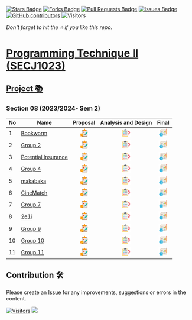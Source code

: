 <a href="https://github.com/jjn7702/SECJ1023-PT2/stargazers"><img src="https://img.shields.io/github/stars/jjn7702/SECJ1023-PT2" alt="Stars Badge"/></a>
<a href="https://github.com/jjn7702/SECJ1023-PT2/network/members"><img src="https://img.shields.io/github/forks/jjn7702/SECJ1023-PT2" alt="Forks Badge"/></a>
<a href="https://github.com/jjn7702/SECJ1023-PT2/pulls"><img src="https://img.shields.io/github/issues-pr/jjn7702/SECJ1023-PT2" alt="Pull Requests Badge"/></a>
<a href="https://github.com/jjn7702/SECJ1023-PT2/issues"><img src="https://img.shields.io/github/issues/jjn7702/SECJ1023-PT2" alt="Issues Badge"/></a>
<a href="https://github.com/jjn7702/SECJ1023-PT2/graphs/contributors"><img alt="GitHub contributors" src="https://img.shields.io/github/contributors/jjn7702/SECJ1023-PT2?color=2b9348"></a>
![Visitors](https://api.visitorbadge.io/api/visitors?path=https%3A%2F%2Fgithub.com%2Fjjn7702%2FSECJ1023-PT2&labelColor=%23d9e3f0&countColor=%23697689&style=flat)

_Don't forget to hit the :star: if you like this repo._

# [Programming Technique II (SECJ1023)](/.)

## [Project 📚](/Submission/Readme.md) 

### Section 08 (2023/2024- Sem 2)

| No | Name | Proposal | Analysis and Design | Final |
| --- | --- | :---: | :---: | :---: |
| 1 | [Bookworm](https://github.com/jjn7702/SECJ1023-PT2/tree/main/Submission/sec08_23242/Bookworm) | <a href="https://github.com/jjn7702/SECJ1023-PT2/tree/main/Submission/sec08_23242/Bookworm"><img src="/./images/clipboard.png" width="24px" height="24px" ></a> |<a href="../sec04_23242/Group1/readme.md"><img src="/./images/inventory.png" width="24px" height="24px" ></a> |<a href="../sec04_23242/Group1/readme.md"><img src="/./images/project-management.png" width="24px" height="24px" ></a> |
| 2 | [Group 2](../sec08_23242/Group2/readme.md) | <a href="../sec08_23242/Group2/readme.md" ><img src="/./images/clipboard.png" width="24px" height="24px" ></a> |<a href="../sec04_23242/Group1/readme.md"><img src="/./images/inventory.png" width="24px" height="24px" ></a> |<a href="../sec04_23242/Group1/readme.md"><img src="/./images/project-management.png" width="24px" height="24px" ></a> |
| 3 | [Potential Insurance](../sec08_23242/Potential_Insurance/readme.md) | <a href="../sec08_23242/Group3/readme.md" ><img src="/./images/clipboard.png" width="24px" height="24px" ></a> |<a href="../sec04_23242/Group1/readme.md"><img src="/./images/inventory.png" width="24px" height="24px" ></a> |<a href="../sec04_23242/Group1/readme.md"><img src="/./images/project-management.png" width="24px" height="24px" ></a> |
| 4 | [Group 4](../sec08_23242/Group4/readme.md) | <a href="../sec08_23242/Group4/readme.md" ><img src="/./images/clipboard.png" width="24px" height="24px" ></a> |<a href="../sec04_23242/Group1/readme.md"><img src="/./images/inventory.png" width="24px" height="24px" ></a> |<a href="../sec04_23242/Group1/readme.md"><img src="/./images/project-management.png" width="24px" height="24px" ></a> |
| 5 | [makabaka](../sec08_23242/makabaka/readme.md) | <a href="../sec08_23242/Group5/readme.md" ><img src="/./images/clipboard.png" width="24px" height="24px" ></a> |<a href="../sec04_23242/Group1/readme.md"><img src="/./images/inventory.png" width="24px" height="24px" ></a> |<a href="../sec04_23242/Group1/readme.md"><img src="/./images/project-management.png" width="24px" height="24px" ></a> |
| 6 | [CineMatch](../sec08_23242/CineMatch/readme.md) | <a href="../sec08_23242/CineMatch/readme.md" ><img src="/./images/clipboard.png" width="24px" height="24px" ></a> |<a href="../sec04_23242/Group1/readme.md"><img src="/./images/inventory.png" width="24px" height="24px" ></a> |<a href="../sec04_23242/Group1/readme.md"><img src="/./images/project-management.png" width="24px" height="24px" ></a> |
| 7 | [Group 7](../sec08_23242/Group7/readme.md) | <a href="../sec08_23242/Group7/readme.md" ><img src="/./images/clipboard.png" width="24px" height="24px" ></a> |<a href="../sec04_23242/Group1/readme.md"><img src="/./images/inventory.png" width="24px" height="24px" ></a> |<a href="../sec04_23242/Group1/readme.md"><img src="/./images/project-management.png" width="24px" height="24px" ></a> |
| 8 | [2e1i](../sec08_23242/2e1i) | <a href="../sec08_23242/2e1i/Proposal" ><img src="/./images/clipboard.png" width="24px" height="24px" ></a> |<a href="../sec04_23242/Group1/readme.md"><img src="/./images/inventory.png" width="24px" height="24px" ></a> |<a href="../sec04_23242/Group1/readme.md"><img src="/./images/project-management.png" width="24px" height="24px" ></a> |
| 9 | [Group 9](../sec08_23242/Group9/readme.md) | <a href="../sec08_23242/Group9/readme.md" ><img src="/./images/clipboard.png" width="24px" height="24px" ></a> |<a href="../sec04_23242/Group1/readme.md"><img src="/./images/inventory.png" width="24px" height="24px" ></a> |<a href="../sec04_23242/Group1/readme.md"><img src="/./images/project-management.png" width="24px" height="24px" ></a> |
| 10 | [Group 10](../sec08_23242/Group10/readme.md) | <a href="../sec08_23242/Group10/readme.md" ><img src="/./images/clipboard.png" width="24px" height="24px" ></a> |<a href="../sec04_23242/Group1/readme.md"><img src="/./images/inventory.png" width="24px" height="24px" ></a> |<a href="../sec04_23242/Group1/readme.md"><img src="/./images/project-management.png" width="24px" height="24px" ></a> |
| 11 | [Group 11](../sec08_23242/Group11/readme.md) | <a href="../sec08_23242/Group11/readme.md" ><img src="/./images/clipboard.png" width="24px" height="24px" ></a> |<a href="../sec04_23242/Group1/readme.md"><img src="/./images/inventory.png" width="24px" height="24px" ></a> |<a href="../sec04_23242/Group1/readme.md"><img src="/./images/project-management.png" width="24px" height="24px" ></a> |

## Contribution 🛠️
Please create an [Issue](https://github.com/jjn7702/SECJ1023-PT2/issues) for any improvements, suggestions or errors in the content.

[![Visitors](https://api.visitorbadge.io/api/visitors?path=https%3A%2F%2Fgithub.com%2Fjjn7702&labelColor=%23697689&countColor=%23555555&style=plastic)](https://visitorbadge.io/status?path=https%3A%2F%2Fgithub.com%2Fjjn7702)
![](https://hit.yhype.me/github/profile?user_id=81284918)

